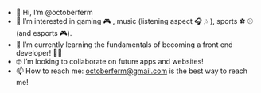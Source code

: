 - 👋 Hi, I’m @octoberferm
- 👀 I’m interested in gaming 🎮 , music (listening aspect 🎧 🎶 ), sports ⚽️ ⚾️ (and esports 🎮).
- 🌱 I’m currently learning the fundamentals of becoming a front end developer! 👨‍💻 
- 🤓 I’m looking to collaborate on future apps and websites!
- 📫 How to reach me: octoberferm@gmail.com is the best way to reach me! 

<!---
octoberferm/octoberferm is a ✨special✨ repository because its `README.md` (this file) appears on your GitHub profile.
You can click the Preview link to take a look at your changes.
--->

